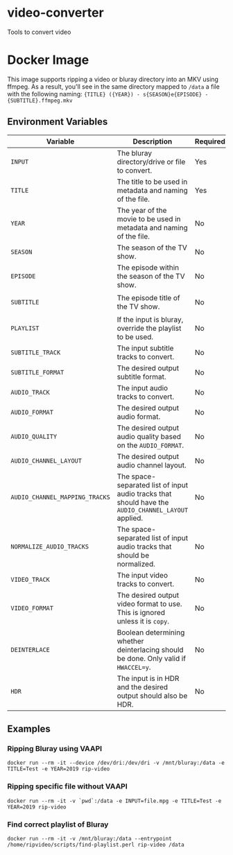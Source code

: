 # video-converter
Tools to convert video

# Docker Image
This image supports ripping a video or bluray directory into an MKV using ffmpeg. As a result, 
you'll see in the same directory mapped to `/data` a file with the following naming:
`{TITLE} ({YEAR}) - s{SEASON}e{EPISODE} - {SUBTITLE}.ffmpeg.mkv`

## Environment Variables
Variable | Description | Required | Default | Example
--- | --- | --- | --- | ---
`INPUT` | The bluray directory/drive or file to convert. | Yes | | `/mnt/bluray`
`TITLE` | The title to be used in metadata and naming of the file. | Yes | | `Cool Movie`
`YEAR` | The year of the movie to be used in metadata and naming of the file. | No | | `2019`
`SEASON` | The season of the TV show. | No | | `01`
`EPISODE` | The episode within the season of the TV show. | No | | `01`
`SUBTITLE` | The episode title of the TV show. | No | | `The One Where They Dance`
`PLAYLIST` | If the input is bluray, override the playlist to be used. | No | | `183`
`SUBTITLE_TRACK` | The input subtitle tracks to convert. | No | `s?` | `1`
`SUBTITLE_FORMAT` | The desired output subtitle format. | No | `ass` | `copy`
`AUDIO_TRACK` | The input audio tracks to convert. | No | `a` | `1`
`AUDIO_FORMAT` | The desired output audio format. | No | `aac` | `eac3`
`AUDIO_QUALITY` | The desired output audio quality based on the `AUDIO_FORMAT`. | No | `2` | `560`
`AUDIO_CHANNEL_LAYOUT` | The desired output audio channel layout. | No | `5.1` | `7.1`
`AUDIO_CHANNEL_MAPPING_TRACKS` | The space-separated list of input audio tracks that should have the `AUDIO_CHANNEL_LAYOUT` applied. | No | `1` | `1 2 3 4`
`NORMALIZE_AUDIO_TRACKS` | The space-separated list of input audio tracks that should be normalized. | No | ` ` | `1 2 3`
`VIDEO_TRACK` | The input video tracks to convert. | No | `v` | `0`
`VIDEO_FORMAT` | The desired output video format to use. This is ignored unless it is `copy`. | No | `nocopy` | `copy`
`DEINTERLACE` | Boolean determining whether deinterlacing should be done. Only valid if `HWACCEL=y`. | No | `n` | `y`
`HDR` | The input is in HDR and the desired output should also be HDR. | No | `n` | `y`

## Examples

### Ripping Bluray using VAAPI
```
docker run --rm -it --device /dev/dri:/dev/dri -v /mnt/bluray:/data -e TITLE=Test -e YEAR=2019 rip-video
```

### Ripping specific file without VAAPI
```
docker run --rm -it -v `pwd`:/data -e INPUT=file.mpg -e TITLE=Test -e YEAR=2019 rip-video

```

### Find correct playlist of Bluray
```
docker run --rm -it -v /mnt/bluray:/data --entrypoint /home/ripvideo/scripts/find-playlist.perl rip-video /data
```
